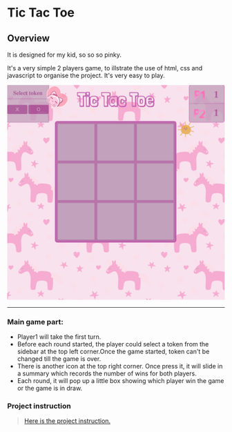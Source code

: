 Tic Tac Toe
======================

## **Overview**

It is designed for my kid, so so so pinky.

It's a very simple 2 players game, to illstrate the use of html, css and javascript to organise the project. It's very easy to play.

![](img/gamepage.png)


--------
### Main game part:
* Player1 will take the first turn. 
* Before each round started, the player could select a token from the sidebar at the top left corner.Once the game started, token can't be changed till the game is over.
* There is another icon at the top right corner. Once press it, it will slide in a summary which records the number of wins for both players.
* Each round, it will pop up a little box showing which player win the game or the game is in draw.


### Project instruction
>[Here is the project instruction.](https://gist.github.com/wofockham/8e959d5cfe7d120f1157)


